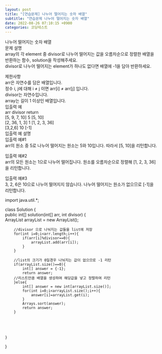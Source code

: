 ```yaml
---  
layout: post  
title: "[연습문제] 나누어 떨어지는 숫자 배열"  
subtitle: "연습문제 나누어 떨어지는 숫자 배열"  
date: 2022-08-26 07:10:15 +0900  
categories: 코딩테스트  
---  
```

나누어 떨어지는 숫자 배열  
문제 설명  
array의 각 element 중 divisor로 나누어 떨어지는 값을 오름차순으로 정렬한 배열을 반환하는 함수, solution을 작성해주세요.  
divisor로 나누어 떨어지는 element가 하나도 없다면 배열에 -1을 담아 반환하세요.  
  
제한사항  
arr은 자연수를 담은 배열입니다.  
정수 i, j에 대해 i ≠ j 이면 arr[i] ≠ arr[j] 입니다.  
divisor는 자연수입니다.  
array는 길이 1 이상인 배열입니다.  
입출력 예  
arr	divisor	return  
[5, 9, 7, 10]	5	[5, 10]  
[2, 36, 1, 3]	1	[1, 2, 3, 36]  
[3,2,6]	10	[-1]  
입출력 예 설명  
입출력 예#1  
arr의 원소 중 5로 나누어 떨어지는 원소는 5와 10입니다. 따라서 [5, 10]을 리턴합니다.  
  
입출력 예#2  
arr의 모든 원소는 1으로 나누어 떨어집니다. 원소를 오름차순으로 정렬해 [1, 2, 3, 36]을 리턴합니다.  
  
입출력 예#3  
3, 2, 6은 10으로 나누어 떨어지지 않습니다. 나누어 떨어지는 원소가 없으므로 [-1]을 리턴합니다.  
  
  
  
import java.util.*;  
  
class Solution {  
    public int[] solution(int[] arr, int divisor) {  
        ArrayList<Integer> arrayList = new ArrayList<Integer>();  
          
        //divisor 으로 나눠지는 값들을 list에 저장  
        for(int i=0;i<arr.length;i++){  
            if(arr[i]%divisor==0){  
                arrayList.add(arr[i]);  
            }  
        }  
          
        //list의 크기가 0일경우 나눠지는 값이 없으므로 -1 리턴  
        if(arrayList.size()==0){  
            int[] answer = {-1};  
            return answer;  
        //리스트만큼 배열을 생성하여 해당값을 넣고 정렬하여 리턴  
        }else{  
            int[] answer = new int[arrayList.size()];  
            for(int i=0;i<arrayList.size();i++){  
                answer[i]=arrayList.get(i);  
            }  
            Arrays.sort(answer);  
            return answer;  
        }  
          
          
          
          
          
    }  
}  
